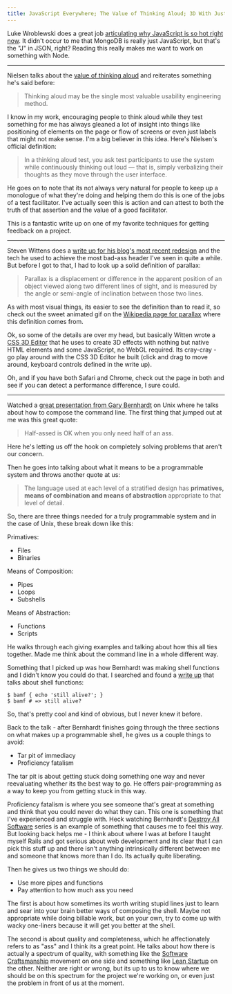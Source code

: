 ```yaml
---
title: JavaScript Everywhere; The Value of Thinking Aloud; 3D With Just the DOM; Bernhardt on Unix
---
```


Luke Wroblewski does a great job [articulating why JavaScript is so hot right
now][hot_js]. It didn't occur to me that MongoDB is really just JavaScript, but
that's the "J" in JSON, right? Reading this really makes me want to work on
something with Node.

---

Nielsen talks about the [value of thinking aloud][think_aloud] and reiterates
something he's said before:

> Thinking aloud may be the single most valuable usability engineering method.

I know in my work, encouraging people to think aloud while they test something
for me has always gleaned a lot of insight into things like positioning of
elements on the page or flow of screens or even just labels that might not make
sense. I'm a big believer in this idea. Here's Nielsen's official definition:

> In a thinking aloud test, you ask test participants to use the system while
> continuously thinking out loud — that is, simply verbalizing their thoughts as
> they move through the user interface.

He goes on to note that its not always very natural for people to keep up a
monologue of what they're doing and helping them do this is one of the jobs of a
test facilitator. I've actually seen this is action and can attest to both the
truth of that assertion and the value of a good facilitator.

This is a fantastic write up on one of my favorite techniques for getting
feedback on a project.

---

Steven Wittens does a [write up for his blog's most recent
redesign](/rotten.html#15) and the tech he used to achieve the most bad-ass
header I've seen in quite a while. But before I got to that, I had to look up a
solid definition of parallax:

> Parallax is a displacement or difference in the apparent position of an object
> viewed along two different lines of sight, and is measured by the angle or
> semi-angle of inclination between those two lines.

As with most visual things, its easier to see the definition than to read it, so
check out the sweet animated gif on the [Wikipedia page for parallax][parallax]
where this definition comes from.

Ok, so some of the details are over my head, but basically Witten wrote a [CSS
3D Editor](/rotten.html#17) that he uses to create 3D effects with nothing but
native HTML elements and some JavaScript, no WebGL required. Its cray-cray - go
play around with the CSS 3D Editor he built (click and drag to move around,
keyboard controls defined in the write up).

Oh, and if you have both Safari and Chrome, check out the page in both and see
if you can detect a performance difference, I sure could.

---

Watched a [great presentation from Gary Bernhardt][chainsaw] on Unix where he
talks about how to compose the command line. The first thing that jumped out at
me was this great quote:

> Half-assed is OK when you only need half of an ass.

Here he's letting us off the hook on completely solving problems that aren't our
concern.

Then he goes into talking about what it means to be a programmable system and
throws another quote at us:

> The language used at each level of a stratified design has **primatives, means
> of combination and means of abstraction** appropriate to that level of detail.

So, there are three things needed for a truly programmable system and in the
case of Unix, these break down like this:

Primatives:

* Files
* Binaries

Means of Composition:

* Pipes
* Loops
* Subshells

Means of Abstraction:

* Functions
* Scripts

He walks through each giving examples and talking about how this all ties
together. Made me think about the command line in a whole different way.

Something that I picked up was how Bernhardt was making shell functions and I
didn't know you could do that. I searched and found a [write up][shell_func]
that talks about shell functions:

```
$ bamf { echo 'still alive?'; }
$ bamf # => still alive?
```

So, that's pretty cool and kind of obvious, but I never knew it before.

Back to the talk - after Bernhardt finishes going through the three sections on
what makes up a programmable shell, he gives us a couple things to avoid:

* Tar pit of immediacy
* Proficiency fatalism

The tar pit is about getting stuck doing something one way and never
reevaluating whether its the best way to go. He offers pair-programming as a way
to keep you from getting stuck in this way.

Proficiency fatalism is where you see someone that's great at something and
think that you could never do what they can. This one is something that I've
experienced and struggle with. Heck watching Bernhardt's [Destroy All
Software][das] series is an example of something that causes me to feel this
way. But looking back helps me - I think about where I was at before I taught
myself Rails and got serious about web development and its clear that I can pick
this stuff up and there isn't anything intrinsically different between me and
someone that knows more than I do. Its actually quite liberating.

Then he gives us two things we should do:

* Use more pipes and functions
* Pay attention to how much ass you need

The first is about how sometimes its worth writing stupid lines just to learn
and sear into your brain better ways of composing the shell. Maybe not
appropriate while doing billable work, but on your own, try to come up with
wacky one-liners because it will get you better at the shell.

The second is about quality and completeness, which he affectionately refers to
as "ass" and I think its a great point. He talks about how there is actually a
spectrum of quality, with something like the [Software
Craftsmanship][craftmanship] movement on one side and something like [Lean
Startup][lean] on the other.  Neither are right or wrong, but its up to us to
know where we should be on this spectrum for the project we're working on, or
even just the problem in front of us at the moment.

[hot_js]: http://www.lukew.com/ff/entry.asp?1482
[think_aloud]: http://www.useit.com/alertbox/thinking-aloud-tests.html
[parallax]: http://en.wikipedia.org/wiki/Parallax
[chainsaw]: http://confreaks.net/videos/615-cascadiaruby2011-the-unix-chainsaw
[shell_func]: http://tldp.org/LDP/abs/html/functions.html
[das]: https://www.destroyallsoftware.com/screencasts
[craftmanship]: http://manifesto.softwarecraftsmanship.org/
[lean]: http://theleanstartup.com/
